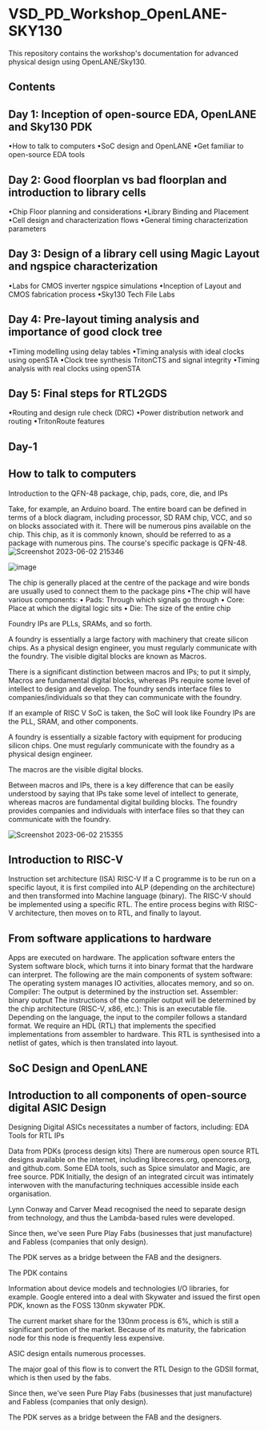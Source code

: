 # VSD_PD_Workshop_OpenLANE-SKY130
This repository contains the workshop's documentation for advanced physical design using OpenLANE/Sky130.

Contents
------------------------------------------------------------------------------------------------
Day 1: Inception of open-source EDA, OpenLANE and Sky130 PDK
--------------------------------
•How to talk to computers                                                                   •SoC design and OpenLANE
•Get familiar to open-source EDA tools

Day 2: Good floorplan vs bad floorplan and introduction to library cells
-------------------------
•Chip Floor planning and considerations
•Library Binding and Placement
•Cell design and characterization flows
•General timing characterization parameters

Day 3: Design of a library cell using Magic Layout and ngspice characterization
-----------------------
•Labs for CMOS inverter ngspice simulations
•Inception of Layout and CMOS fabrication process
•Sky130 Tech File Labs

Day 4: Pre-layout timing analysis and importance of good clock tree
------------------------------
•Timing modelling using delay tables
•Timing analysis with ideal clocks using openSTA
•Clock tree synthesis TritonCTS and signal integrity
•Timing analysis with real clocks using openSTA

Day 5: Final steps for RTL2GDS
------------------------------------
•Routing and design rule check (DRC)
•Power distribution network and routing
•TritonRoute features


Day-1
-------------------------------------------
How to talk to computers
-------------------------------
Introduction to the QFN-48 package, chip, pads, core, die, and IPs

Take, for example, an Arduino board. The entire board can be defined in terms of a block diagram, including processor, SD RAM chip, VCC, and so on blocks associated with it. There will be numerous pins available on the chip. This chip, as it is commonly known, should be referred to as a package with numerous pins. The course's specific package is QFN-48.
![Screenshot 2023-06-02 215346](https://github.com/AmitGupta003/VSD_PD_Workshop_OpenLANE-SKY130/assets/135353855/12b8a453-98cb-4ecb-9071-96ee5b586bc0)

![image](https://github.com/AmitGupta003/VSD_PD_Workshop_OpenLANE-SKY130/assets/135353855/f3f3059d-c34c-43aa-81ea-5a6db7a109f1)

The chip is generally placed at the centre of the package and wire bonds are usually used to connect them to the package pins
•The chip will have various components:
• Pads: Through which signals go through
• Core: Place at which the digital logic sits
• Die: The size of the entire chip


Foundry IPs are PLLs, SRAMs, and so forth.

A foundry is essentially a large factory with machinery that create silicon chips.
As a physical design engineer, you must regularly communicate with the foundry.
The visible digital blocks are known as Macros.

There is a significant distinction between macros and IPs; to put it simply, Macros are fundamental digital blocks, whereas IPs require some level of intellect to design and develop.
The foundry sends interface files to companies/individuals so that they can communicate with the foundry.


If an example of RISC V SoC is taken, the SoC will look like
Foundry IPs are the PLL, SRAM, and other components.

A foundry is essentially a sizable factory with equipment for producing silicon chips.
One must regularly communicate with the foundry as a physical design engineer.

The macros are the visible digital blocks.

Between macros and IPs, there is a key difference that can be easily understood by saying that IPs take some level of intellect to generate, whereas macros are fundamental digital building blocks.
The foundry provides companies and individuals with interface files so that they can communicate with the foundry.

![Screenshot 2023-06-02 215355](https://github.com/AmitGupta003/VSD_PD_Workshop_OpenLANE-SKY130/assets/135353855/7091679f-6957-4a41-b27b-6bfe97fa53c8)

Introduction to RISC-V
------------------------------
Instruction set architecture (ISA) RISC-V
If a C programme is to be run on a specific layout, it is first compiled into ALP (depending on the architecture) and then transformed into Machine language (binary).
The RISC-V should be implemented using a specific RTL.
The entire process begins with RISC-V architecture, then moves on to RTL, and finally to layout.

From software applications to hardware
------------------------------
Apps are executed on hardware.
The application software enters the System software block, which turns it into binary format that the hardware can interpret.
The following are the main components of system software:
The operating system manages IO activities, allocates memory, and so on.
Compiler: The output is determined by the instruction set.
Assembler: binary output
The instructions of the compiler output will be determined by the chip architecture (RISC-V, x86, etc.): This is an executable file.
Depending on the language, the input to the compiler follows a standard format.
We require an HDL (RTL) that implements the specified implementations from assembler to hardware.
This RTL is synthesised into a netlist of gates, which is then translated into layout.

SoC Design and OpenLANE
-----------------------------
Introduction to all components of open-source digital ASIC Design
----------------------------------
Designing Digital ASICs necessitates a number of factors, including:
EDA Tools for RTL IPs

Data from PDKs (process design kits)
There are numerous open source RTL designs available on the internet, including librecores.org, opencores.org, and github.com.
Some EDA tools, such as Spice simulator and Magic, are free source.
PDK Initially, the design of an integrated circuit was intimately interwoven with the manufacturing techniques accessible inside each organisation.

Lynn Conway and Carver Mead recognised the need to separate design from technology, and thus the Lambda-based rules were developed.

Since then, we've seen Pure Play Fabs (businesses that just manufacture) and Fabless (companies that only design).

The PDK serves as a bridge between the FAB and the designers.

The PDK contains

Information about device models and technologies
I/O libraries, for example.
Google entered into a deal with Skywater and issued the first open PDK, known as the FOSS 130nm skywater PDK.

The current market share for the 130nm process is 6%, which is still a significant portion of the market. Because of its maturity, the fabrication node for this node is frequently less expensive.

ASIC design entails numerous processes.

The major goal of this flow is to convert the RTL Design to the GDSII format, which is then used by the fabs.

Since then, we've seen Pure Play Fabs (businesses that just manufacture) and Fabless (companies that only design).

The PDK serves as a bridge between the FAB and the designers.

